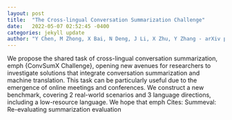```yaml
---
layout: post
title:  "The Cross-lingual Conversation Summarization Challenge"
date:   2022-05-07 02:52:45 -0400
categories: jekyll update
author: "Y Chen, M Zhong, X Bai, N Deng, J Li, X Zhu, Y Zhang - arXiv preprint arXiv , 2022"
---
```

We propose the shared task of cross-lingual conversation summarization, emph {ConvSumX Challenge}, opening new avenues for researchers to investigate solutions that integrate conversation summarization and machine translation. This task can be particularly useful due to the emergence of online meetings and conferences. We construct a new benchmark, covering 2 real-world scenarios and 3 language directions, including a low-resource language. We hope that emph Cites: Summeval: Re-evaluating summarization evaluation